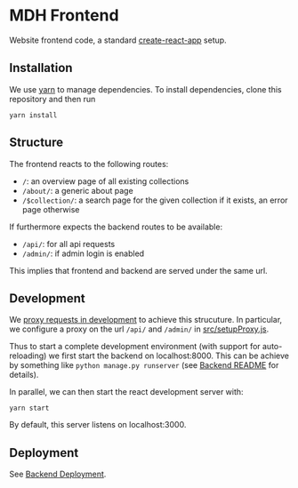 # MDH Frontend

Website frontend code, a standard [create-react-app](https://github.com/facebook/create-react-app) setup. 

## Installation

We use [yarn](https://yarnpkg.com/) to manage dependencies. 
To install dependencies, clone this repository and then run

```
yarn install
```

## Structure

The frontend reacts to the following routes:

- `/`: an overview page of all existing collections
- `/about/`: a generic about page
- `/$collection/`: a search page for the given collection if it exists, an error page otherwise

If furthermore expects the backend routes to be available:

- `/api/`: for all api requests
- `/admin/`: if admin login is enabled

This implies that frontend and backend are served under the same url. 

## Development

We [proxy requests in development](https://create-react-app.dev/docs/proxying-api-requests-in-development) to achieve this strucuture.
In particular, we configure a proxy on the url `/api/` and `/admin/` in [src/setupProxy.js](./src/setupProxy.js).

Thus to start a complete development environment (with support for auto-reloading) we first start the backend on localhost:8000. 
This can be achieve by something like `python manage.py runserver` (see [Backend README](../README.md#Development) for details). 

In parallel, we can then start the react development server with:

```
yarn start
```

By default, this server listens on localhost:3000. 

## Deployment

See [Backend Deployment](../README.md#Deployment). 
